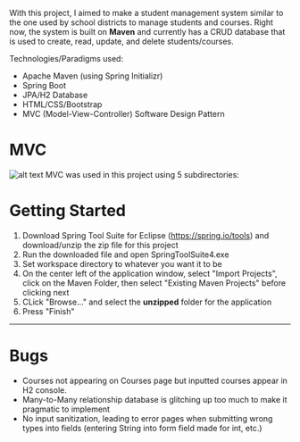 With this project, I aimed to make a student management system similar to the one used by school districts to manage students and courses.
Right now, the system is built on **Maven** and currently has a CRUD database that is used to create, read, update, and delete students/courses.

Technologies/Paradigms used:
- Apache Maven (using Spring Initializr)
- Spring Boot
- JPA/H2 Database
- HTML/CSS/Bootstrap
- MVC (Model-View-Controller) Software Design Pattern

# MVC

![alt text](https://upload.wikimedia.org/wikipedia/commons/thumb/a/a0/MVC-Process.svg/1200px-MVC-Process.svg.png)
MVC was used in this project using 5 subdirectories:


# Getting Started

1. Download Spring Tool Suite for Eclipse (https://spring.io/tools) and download/unzip the zip file for this project
2. Run the downloaded file and open SpringToolSuite4.exe
3. Set workspace directory to whatever you want it to be
4. On the center left of the application window, select "Import Projects", click on the Maven Folder, then select "Existing Maven Projects" before clicking next
5. CLick "Browse..." and select the **unzipped** folder for the application
6. Press "Finish"

---

# Bugs
- Courses not appearing on Courses page but inputted courses appear in H2 console.
- Many-to-Many relationship database is glitching up too much to make it pragmatic to implement
- No input sanitization, leading to error pages when submitting wrong types into fields (entering String into form field made for int, etc.)
